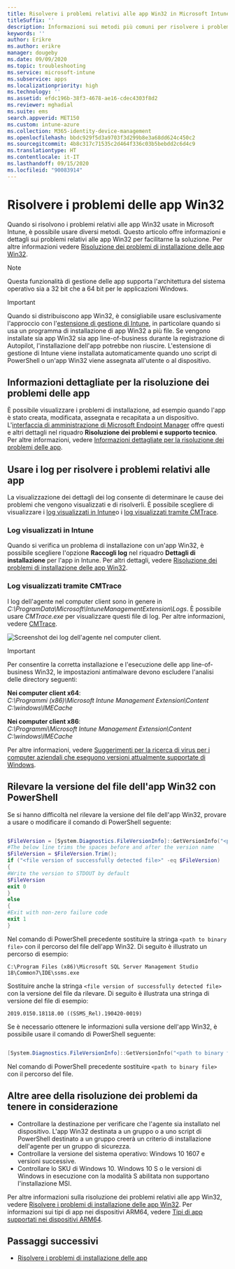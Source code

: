 ```yaml
---
title: Risolvere i problemi relativi alle app Win32 in Microsoft Intune
titleSuffix: ''
description: Informazioni sui metodi più comuni per risolvere i problemi relativi alle app Win32 con Microsoft Intune.
keywords: ''
author: Erikre
ms.author: erikre
manager: dougeby
ms.date: 09/09/2020
ms.topic: troubleshooting
ms.service: microsoft-intune
ms.subservice: apps
ms.localizationpriority: high
ms.technology: ''
ms.assetid: efdc196b-38f3-4678-ae16-cdec4303f8d2
ms.reviewer: mghadial
ms.suite: ems
search.appverid: MET150
ms.custom: intune-azure
ms.collection: M365-identity-device-management
ms.openlocfilehash: bbdc929f5d3a9703f3d299b8e3a68dd624c450c2
ms.sourcegitcommit: 4b8c317c71535c2d464f336c03b5bebdd2c6d4c9
ms.translationtype: HT
ms.contentlocale: it-IT
ms.lasthandoff: 09/15/2020
ms.locfileid: "90083914"
---
```

# <a name="troubleshoot-win32-app-issues"></a>Risolvere i problemi delle app Win32

Quando si risolvono i problemi relativi alle app Win32 usate in Microsoft Intune, è possibile usare diversi metodi. Questo articolo offre informazioni e dettagli sui problemi relativi alle app Win32 per facilitarne la soluzione. Per altre informazioni vedere [Risoluzione dei problemi di installazione delle app Win32](troubleshoot-app-install.md#win32-app-installation-troubleshooting).

> [!NOTE]
> Questa funzionalità di gestione delle app supporta l'architettura del sistema operativo sia a 32 bit che a 64 bit per le applicazioni Windows.

> [!IMPORTANT]
> Quando si distribuiscono app Win32, è consigliabile usare esclusivamente l'approccio con l'[estensione di gestione di Intune](../apps/intune-management-extension.md), in particolare quando si usa un programma di installazione di app Win32 a più file. Se vengono installate sia app Win32 sia app line-of-business durante la registrazione di Autopilot, l'installazione dell'app potrebbe non riuscire. L'estensione di gestione di Intune viene installata automaticamente quando uno script di PowerShell o un'app Win32 viene assegnata all'utente o al dispositivo.

## <a name="app-troubleshooting-details"></a>Informazioni dettagliate per la risoluzione dei problemi delle app

È possibile visualizzare i problemi di installazione, ad esempio quando l'app è stato creata, modificata, assegnata e recapitata a un dispositivo. L'[interfaccia di amministrazione di Microsoft Endpoint Manager](https://go.microsoft.com/fwlink/?linkid=2109431) offre questi e altri dettagli nel riquadro **Risoluzione dei problemi e supporto tecnico**. Per altre informazioni, vedere [Informazioni dettagliate per la risoluzione dei problemi delle app](troubleshoot-app-install.md#app-troubleshooting-details).

## <a name="troubleshooting-app-issues-by-using-logs"></a>Usare i log per risolvere i problemi relativi alle app

La visualizzazione dei dettagli dei log consente di determinare le cause dei problemi che vengono visualizzati e di risolverli. È possibile scegliere di visualizzare i [log visualizzati in Intune](apps-win32-troubleshoot.md#logs-displayed-in-intune)o i [log visualizzati tramite CMTrace](apps-win32-troubleshoot.md#logs-displayed-through-cmtrace). 

### <a name="logs-displayed-in-intune"></a>Log visualizzati in Intune

Quando si verifica un problema di installazione con un'app Win32, è possibile scegliere l'opzione **Raccogli log** nel riquadro **Dettagli di installazione** per l'app in Intune. Per altri dettagli, vedere [Risoluzione dei problemi di installazione delle app Win32](troubleshoot-app-install.md#win32-app-installation-troubleshooting).

### <a name="logs-displayed-through-cmtrace"></a>Log visualizzati tramite CMTrace

I log dell'agente nel computer client sono in genere in *C:\ProgramData\Microsoft\IntuneManagementExtension\Logs*. È possibile usare *CMTrace.exe* per visualizzare questi file di log. Per altre informazioni, vedere [CMTrace](https://docs.microsoft.com/configmgr/core/support/cmtrace).

![Screenshot dei log dell'agente nel computer client.](./media/apps-win32-app-management/apps-win32-app-10.png)

> [!IMPORTANT]
> Per consentire la corretta installazione e l'esecuzione delle app line-of-business Win32, le impostazioni antimalware devono escludere l'analisi delle directory seguenti:<p>
> **Nei computer client x64**:<br>
> *C:\Programmi (x86)\Microsoft Intune Management Extension\Content*<br>
> *C:\windows\IMECache*
>  
> **Nei computer client x86**:<br>
> *C:\Programmi\Microsoft Intune Management Extension\Content*<br>
> *C:\windows\IMECache*
>
> Per altre informazioni, vedere [Suggerimenti per la ricerca di virus per i computer aziendali che eseguono versioni attualmente supportate di Windows](https://support.microsoft.com/help/822158/virus-scanning-recommendations-for-enterprise-computers).

## <a name="detecting-the-win32-app-file-version-by-using-powershell"></a>Rilevare la versione del file dell'app Win32 con PowerShell

Se si hanno difficoltà nel rilevare la versione del file dell'app Win32, provare a usare o modificare il comando di PowerShell seguente:

``` PowerShell

$FileVersion = [System.Diagnostics.FileVersionInfo]::GetVersionInfo("<path to binary file>").FileVersion
#The below line trims the spaces before and after the version name
$FileVersion = $FileVersion.Trim();
if ("<file version of successfully detected file>" -eq $FileVersion)
{
#Write the version to STDOUT by default
$FileVersion
exit 0
}
else
{
#Exit with non-zero failure code
exit 1
}
```

Nel comando di PowerShell precedente sostituire la stringa `<path to binary file>` con il percorso del file dell'app Win32. Di seguito è illustrato un percorso di esempio:

`C:\Program Files (x86)\Microsoft SQL Server Management Studio 18\Common7\IDE\ssms.exe`

Sostituire anche la stringa `<file version of successfully detected file>` con la versione del file da rilevare. Di seguito è illustrata una stringa di versione del file di esempio:

`2019.0150.18118.00 ((SSMS_Rel).190420-0019)`

Se è necessario ottenere le informazioni sulla versione dell'app Win32, è possibile usare il comando di PowerShell seguente:

``` PowerShell

[System.Diagnostics.FileVersionInfo]::GetVersionInfo("<path to binary file>").FileVersion

```

Nel comando di PowerShell precedente sostituire `<path to binary file>` con il percorso del file.

## <a name="additional-troubleshooting-areas-to-consider"></a>Altre aree della risoluzione dei problemi da tenere in considerazione
- Controllare la destinazione per verificare che l'agente sia installato nel dispositivo. L'app Win32 destinata a un gruppo o a uno script di PowerShell destinato a un gruppo creerà un criterio di installazione dell'agente per un gruppo di sicurezza.
- Controllare la versione del sistema operativo: Windows 10 1607 e versioni successive.  
- Controllare lo SKU di Windows 10. Windows 10 S o le versioni di Windows in esecuzione con la modalità S abilitata non supportano l'installazione MSI.

Per altre informazioni sulla risoluzione dei problemi relativi alle app Win32, vedere [Risolvere i problemi di installazione delle app Win32](troubleshoot-app-install.md#win32-app-installation-troubleshooting). Per informazioni sui tipi di app nei dispositivi ARM64, vedere [Tipi di app supportati nei dispositivi ARM64](../apps/troubleshoot-app-install.md#app-types-supported-on-arm64-devices).

## <a name="next-steps"></a>Passaggi successivi

- [Risolvere i problemi di installazione delle app](troubleshoot-app-install.md)
